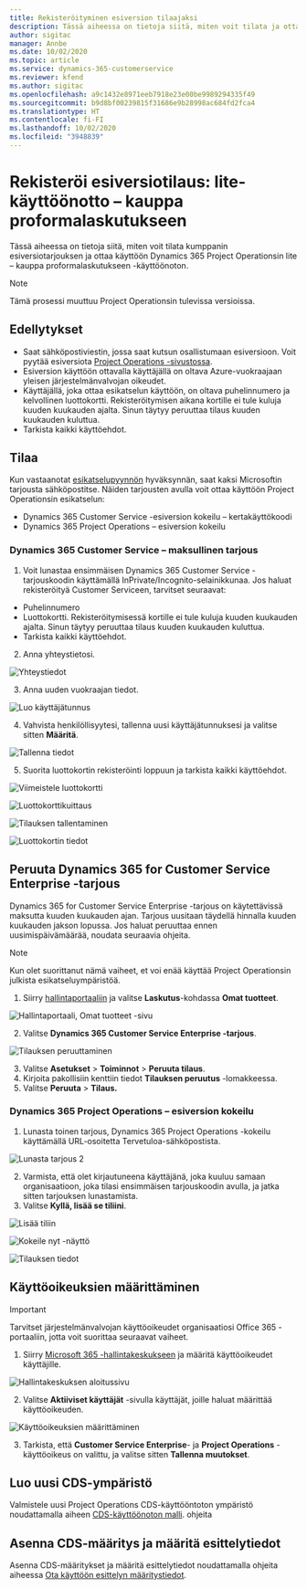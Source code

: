 ```yaml
---
title: Rekisteröityminen esiversion tilaajaksi
description: Tässä aiheessa on tietoja siitä, miten voit tilata ja ottaa käyttöön Project Operationsin lite – kauppa proformalaskutukseen -käyttöönoton.
author: sigitac
manager: Annbe
ms.date: 10/02/2020
ms.topic: article
ms.service: dynamics-365-customerservice
ms.reviewer: kfend
ms.author: sigitac
ms.openlocfilehash: a9c1432e8971eeb7918e23e00be9989294335f49
ms.sourcegitcommit: b9d8bf00239815f31686e9b28998ac684fd2fca4
ms.translationtype: HT
ms.contentlocale: fi-FI
ms.lasthandoff: 10/02/2020
ms.locfileid: "3948839"
---
```

# <a name="sign-up-for-a-preview-subscription-for-lite-deployment--deal-to-proforma-invoicing"></a>Rekisteröi esiversiotilaus: lite-käyttöönotto – kauppa proformalaskutukseen

Tässä aiheessa on tietoja siitä, miten voit tilata kumppanin esiversiotarjouksen ja ottaa käyttöön Dynamics 365 Project Operationsin lite – kauppa proformalaskutukseen -käyttöönoton.

> [!NOTE]
> Tämä prosessi muuttuu Project Operationsin tulevissa versioissa.

## <a name="prerequisites"></a>Edellytykset

- Saat sähköpostiviestin, jossa saat kutsun osallistumaan esiversioon. Voit pyytää esiversiota [Project Operations -sivustossa](https://dynamics.microsoft.com/en-us/project-operations/overview/).
- Esiversion käyttöön ottavalla käyttäjällä on oltava Azure-vuokraajaan yleisen järjestelmänvalvojan oikeudet.
- Käyttäjällä, joka ottaa esikatselun käyttöön, on oltava puhelinnumero ja kelvollinen luottokortti. Rekisteröitymisen aikana kortille ei tule kuluja kuuden kuukauden ajalta. Sinun täytyy peruuttaa tilaus kuuden kuukauden kuluttua. 
- Tarkista kaikki käyttöehdot.

## <a name="subscribe"></a>Tilaa

Kun vastaanotat [esikatselupyynnön](https://forms.office.com/FormsPro/Pages/ResponsePage.aspx?id=v4j5cvGGr0GRqy180BHbR56j8lZs0FdAvwT75_WNFyxUMkRDV1NYQU5TNjE2VjhKOVBUNVg2R0s1NC4u) hyväksynnän, saat kaksi Microsoftin tarjousta sähköpostitse. Näiden tarjousten avulla voit ottaa käyttöön Project Operationsin esikatselun:

- Dynamics 365 Customer Service -esiversion kokeilu – kertakäyttökoodi
- Dynamics 365 Project Operations – esiversion kokeilu

### <a name="dynamics-365-customer-service-paid-offer"></a>Dynamics 365 Customer Service – maksullinen tarjous

1. Voit lunastaa ensimmäisen Dynamics 365 Customer Service -tarjouskoodin käyttämällä InPrivate/Incognito-selainikkunaa. Jos haluat rekisteröityä Customer Serviceen, tarvitset seuraavat:

- Puhelinnumero
- Luottokortti. Rekisteröitymisessä kortille ei tule kuluja kuuden kuukauden ajalta. Sinun täytyy peruuttaa tilaus kuuden kuukauden kuluttua.
- Tarkista kaikki käyttöehdot.

2. Anna yhteystietosi.

![Yhteystiedot](./media/1ContactInformation.png)

3. Anna uuden vuokraajan tiedot.

![Luo käyttäjätunnus](./media/2CreateUserID.png)

4. Vahvista henkilöllisyytesi, tallenna uusi käyttäjätunnuksesi ja valitse sitten **Määritä**.

![Tallenna tiedot](./media/3SaveInfo.png)

5. Suorita luottokortin rekisteröinti loppuun ja tarkista kaikki käyttöehdot. 

![Viimeistele luottokortti](./media/4CompleteCreditCard.png)

![Luottokorttikuittaus](./media/5CreditCardCheckout.png)

![Tilauksen tallentaminen](./media/6SaveOrder.png)

![Luottokortin tiedot](./media/7Confirmation.png)

## <a name="cancel-the-dynamics-365-customer-service-enterprise-offer"></a>Peruuta Dynamics 365 for Customer Service Enterprise -tarjous

Dynamics 365 for Customer Service Enterprise -tarjous on käytettävissä maksutta kuuden kuukauden ajan. Tarjous uusitaan täydellä hinnalla kuuden kuukauden jakson lopussa. Jos haluat peruuttaa ennen uusimispäivämäärää, noudata seuraavia ohjeita. 

> [!NOTE]
> Kun olet suorittanut nämä vaiheet, et voi enää käyttää Project Operationsin julkista esikatseluympäristöä.

1. Siirry [hallintaportaaliin](https://admin.microsoft.com/) ja valitse **Laskutus**-kohdassa **Omat tuotteet**.

![Hallintaportaali, Omat tuotteet -sivu](./media/8AdminPortal.png)

2. Valitse **Dynamics 365 Customer Service Enterprise -tarjous**.

![Tilauksen peruuttaminen](./media/9CancelSubscription.png)

3. Valitse **Asetukset** > **Toiminnot** > **Peruuta tilaus**.
4. Kirjoita pakollisiin kenttiin tiedot **Tilauksen peruutus** -lomakkeessa.
5. Valitse **Peruuta** > **Tilaus.**

### <a name="dynamics-365-project-operations--preview-trial"></a>Dynamics 365 Project Operations – esiversion kokeilu

1. Lunasta toinen tarjous, Dynamics 365 Project Operations -kokeilu käyttämällä URL-osoitetta Tervetuloa-sähköpostista.

![Lunasta tarjous 2](./media/10RedeemOffer2.png)

2. Varmista, että olet kirjautuneena käyttäjänä, joka kuuluu samaan organisaatioon, joka tilasi ensimmäisen tarjouskoodin avulla, ja jatka sitten tarjouksen lunastamista. 
3. Valitse **Kyllä, lisää se tiliini**.

![Lisää tiliin](./media/11AddToAccount.png)

![Kokeile nyt -näyttö](./media/12TryNow.png)

![Tilauksen tiedot](./media/13Confirmation.png)

## <a name="assign-licenses"></a>Käyttöoikeuksien määrittäminen

> [!IMPORTANT]
> Tarvitset järjestelmänvalvojan käyttöoikeudet organisaatiosi Office 365 -portaaliin, jotta voit suorittaa seuraavat vaiheet.

1. Siirry [Microsoft 365 -hallintakeskukseen](https://portal.office.com/) ja määritä käyttöoikeudet käyttäjille.

![Hallintakeskuksen aloitussivu](./media/14AdminPortal.png)

2. Valitse **Aktiiviset käyttäjät** -sivulla käyttäjät, joille haluat määrittää käyttöoikeuden.

![Käyttöoikeuksien määrittäminen](./media/15AssignLicenses.png)

3. Tarkista, että **Customer Service Enterprise**- ja **Project Operations** -käyttöoikeus on valittu, ja valitse sitten **Tallenna muutokset**.

## <a name="create-a-new-cds-environment"></a>Luo uusi CDS-ympäristö

Valmistele uusi Project Operations CDS-käyttööntoton ympäristö noudattamalla aiheen [CDS-käyttöönoton malli](lite-deployment.md). ohjeita

## <a name="install-a-cds-configuration-and-setup-demo-data"></a>Asenna CDS-määritys ja määritä esittelytiedot

Asenna CDS-määritykset ja määritä esittelytiedot noudattamalla ohjeita aiheessa [Ota käyttöön esittelyn määritystiedot](lite-apply-demo-setup-config-data.md).
